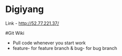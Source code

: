 # Digiyang
Link - http://52.77.221.37/

#Git Wiki
* Pull code whenever you start work
* feature-<branch name> for feature branch & bug-<branch name> for bug branch

